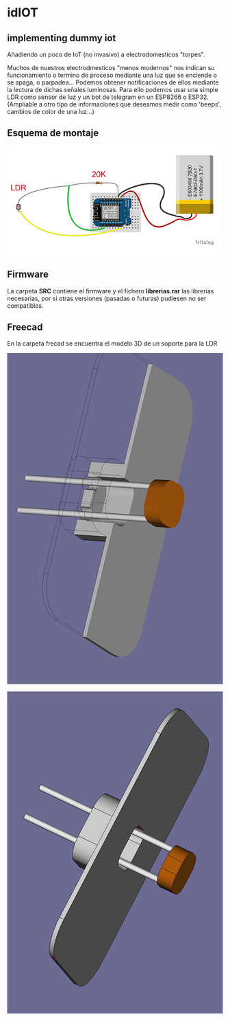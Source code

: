 # idIOT
## implementing dummy iot


Añadiendo un poco de IoT (no invasivo) a electrodomesticos "torpes".

Muchos de nuestros electrodmesticos "menos modernos" nos indican su funcionamiento o termino de proceso mediante una luz que se enciende o se apaga, o parpadea...
Podemos obtener notificaciones de ellos mediante la lectura de dichas señales luminosas.
Para ello podemos usar una simple LDR como sensor de luz y un bot de telegram en un ESP8266 o ESP32.
(Ampliable a otro tipo de informaciones que deseamos medir como 'beeps', cambios de color de una luz...)


## Esquema de montaje
![](./imagenes/wemos-idIOT_mini.png)


## Firmware
La carpeta **SRC** contiene el firmware y el fichero **librerias.rar** las librerias necesarias, por si otras versiones (pasadas o futuras) pudiesen no ser compatibles.


## Freecad
En la carpeta frecad se encuentra el modelo 3D de un soporte para la LDR

![](./imagenes/soporte-LDR.png)

![](./imagenes/todo.png)


